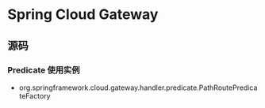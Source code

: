 # Spring Cloud Gateway


## 源码

### Predicate 使用实例

- org.springframework.cloud.gateway.handler.predicate.PathRoutePredicateFactory